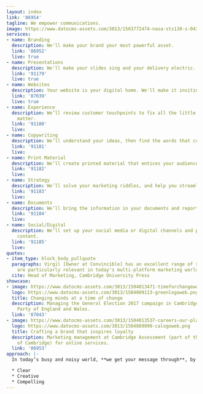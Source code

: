 ```yaml
---
layout: index
link: '86954'
tagline: We empower communications.
image: https://www.datocms-assets.com/3013/1503772474-nasa-sts130-s-043-2.png
services:
- name: Branding
  description: We'll make your brand your most powerful asset.
  link: '86952'
  live: true
- name: Presentations
  description: We'll make your slides sing and your delivery electric.
  link: '91179'
  live: true
- name: Websites
  description: Your website is your digital home. We'll make it inviting.
  link: '87039'
  live: true
- name: Experience
  description: We’ll review customer touchpoints to fix all the little things that
    matter.
  link: '91180'
  live: 
- name: Copywriting
  description: We’ll understand your ideas, then find the words that communicate them.
  link: '91181'
  live: 
- name: Print Material
  description: We’ll create printed material that entices your audience to engage.
  link: '91182'
  live: 
- name: Strategy
  description: We’ll solve your marketing riddles, and help you streamline your operation.
  link: '91183'
  live: 
- name: Documents
  description: We’ll bring the information in your documents and reports into focus.
  link: '91184'
  live: 
- name: Social/Digital
  description: We’ll set up your social media or digital channels and prepare their
    content.
  link: '91185'
  live: 
quotes:
- item_type: block_body_pullquote
  paragraphs: Virgil [Owner at Convincible] has an excellent range of skills that
    are particularly relevant in today's multi-platform marketing world.
  cite: Head of Marketing, Cambridge University Press
showcase:
- image: https://www.datocms-assets.com/3013/1504013471-timeforchangeweb.jpg
  logo: https://www.datocms-assets.com/3013/1504089113-greenlogoweb.png
  title: Changing minds at a time of change
  description: Managing the General Election 2017 campaign in Cambridge for the Green
    Party of England and Wales.
  link: '87043'
- image: https://www.datocms-assets.com/3013/1504013537-careers-our-places-page-1.jpg
  logo: https://www.datocms-assets.com/3013/1504089090-calogoweb.png
  title: Crafting a brand that inspires loyalty
  description: Marketing management at Cambridge Assessment (part of the University
    of Cambridge) for online services.
  link: '86953'
approach: |-
  In today’s busy and noisy world, **we get your message through**, by making it –

  * Clear
  * Creative
  * Compelling
---
```


